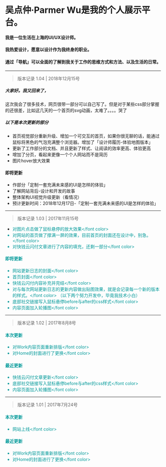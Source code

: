 # 吴点仲·Parmer Wu是我的个人展示平台。

#### 我是一位生活在上海的UI/UX设计师。
#### 我热爱设计，愿意以设计作为我终身的职业。
#### 通过「导航」可以全面的了解到我关于工作的思维方式和方法、以及生活的日常。

------

>版本记录 1.04 | 2018年12月15号

##### 大家好。我又回来了，
这次我会了很多技术，网页很带一部分可以自己写了。但是对于某些css部分掌握的还很差，比如这几天的一个首页的svg动画，太难了。。。。哭了


##### 以下是本次更新的部分

* 首页视觉部分重新升级、增加一个可交互的首页，如果你很无聊的话，能通过鼠标将黑色的气泡充满整个浏览器。增加了「设计师履历-体验地图版本」
* 更新了工作部分的文档、并且更新了样式、让阅读的效率更高、体验更高
* 增加了分页，看起来更像一个个人网站而不是简历
* 图片hover放大效果

#### 即将更新

* 作部分「定制一套充满未来感的UI是怎样的体验」
* 了解网站背后-设计和开发的故事
* 整体架构UI视觉升级更新（看情况）
* 预计更新时间：2018年12月17日-「定制一套充满未来感的UI是怎样的体验」

 -----
 
 
>版本记录 1.03 | 2017年11月15号

* <font color=:#999999>对图片点击做了鼠标悬停的放大效果</font color>
* <font color=:#999999>对网站的首页做了撑满一屏的效果，目前首页的封面还在设计中，别急。</font color>
* <font color=:#999999>对快钱云闪付文章进行了内容的填充，还剩一部分</font color>

#### 即将更新

* <font color=:#999999>网站更新日志的封面</font color>
* <font color=:#999999>首页封面</font color>
* <font color=:#999999>快钱云闪付内容补充并完结</font color>
* <font color=:#999999>对与每次网站更新日志的更新内容做出贴图效果，就是会记录每一个新的版本的样式。</font color>
（以下两个努力开发中，毕竟我技术小白）
* <font color=:#999999>底部社交链接写入鼠标悬停before与after的css样式</font color>
* <font color=:#999999>内容页面加入轮播图</font color>

-----

>版本记录 1.02 | 2017年8月8号

#### 本次更新
* <font color=:#999999>对Work内容页面重新排版</font color>
* <font color=:#999999>对Home的封面进行了更换</font color>

#### 最近更新

* <font color=:#999999>快钱云闪付文章更新</font color>
* <font color=:#999999>底部社交链接写入鼠标悬停before与after的css样式</font color>
* <font color=:#999999>内容页面加入轮播图</font color>

-----

>版本记录 1.01 | 2017年7月24号

#### 本次更新
* <font color=:#999999>网站上线</font color>

#### 最近更新
* <font color=:#999999>对Work内容页面重新排版</font color>
* <font color=:#999999>对Home的封面进行了更换</font color>
